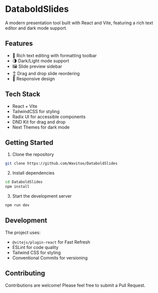 # DataboldSlides

A modern presentation tool built with React and Vite, featuring a rich text editor and dark mode support.

## Features

- 📝 Rich text editing with formatting toolbar
- 🌗 Dark/Light mode support
- 🖼️ Slide preview sidebar
- ↕️ Drag and drop slide reordering
- 📱 Responsive design

## Tech Stack

- React + Vite
- TailwindCSS for styling
- Radix UI for accessible components
- DND Kit for drag and drop
- Next Themes for dark mode

## Getting Started

1. Clone the repository
```bash
git clone https://github.com/Wavitoo/DataboldSlides
```

2. Install dependencies
```bash
cd DataboldSlides
npm install
```

3. Start the development server
```bash
npm run dev
```

## Development

The project uses:
- `@vitejs/plugin-react` for Fast Refresh
- ESLint for code quality
- Tailwind CSS for styling
- Conventional Commits for versioning

## Contributing

Contributions are welcome! Please feel free to submit a Pull Request.